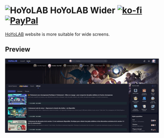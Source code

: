 # <img src="https://play-lh.googleusercontent.com/KtDuSNwcx8nuDg5AGincsvLVm1xn7gfitdD7E9TVBC7C9zShz_oKOTwSNM7CzFP7pcI=s30-rw" alt="HoYoLAB"> HoYoLAB Wider [![ko-fi](https://ko-fi.com/img/githubbutton_sm.svg)](https://ko-fi.com/breatfr) <a href="https://www.paypal.me/breat"><img src="https://github.com/andreostrovsky/donate-with-paypal/raw/master/blue.svg" alt="PayPal" height="30"></a>
[HoYoLAB](https://www.hoyolab.com/) website is more suitable for wide screens.
## Preview
![Preview](https://raw.githubusercontent.com/breatfr/HoYoLAB-Wider/main/preview.jpg)
